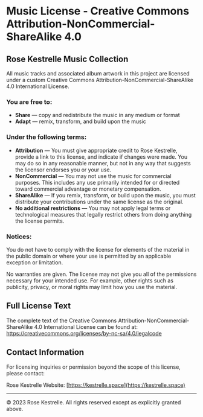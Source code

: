 # Music License - Creative Commons Attribution-NonCommercial-ShareAlike 4.0

## Rose Kestrelle Music Collection

All music tracks and associated album artwork in this project are licensed under a custom Creative Commons Attribution-NonCommercial-ShareAlike 4.0 International License.

### You are free to:

- **Share** — copy and redistribute the music in any medium or format
- **Adapt** — remix, transform, and build upon the music

### Under the following terms:

- **Attribution** — You must give appropriate credit to Rose Kestrelle, provide a link to this license, and indicate if changes were made. You may do so in any reasonable manner, but not in any way that suggests the licensor endorses you or your use.
- **NonCommercial** — You may not use the music for commercial purposes. This includes any use primarily intended for or directed toward commercial advantage or monetary compensation.
- **ShareAlike** — If you remix, transform, or build upon the music, you must distribute your contributions under the same license as the original.
- **No additional restrictions** — You may not apply legal terms or technological measures that legally restrict others from doing anything the license permits.

### Notices:

You do not have to comply with the license for elements of the material in the public domain or where your use is permitted by an applicable exception or limitation.

No warranties are given. The license may not give you all of the permissions necessary for your intended use. For example, other rights such as publicity, privacy, or moral rights may limit how you use the material.

## Full License Text

The complete text of the Creative Commons Attribution-NonCommercial-ShareAlike 4.0 International License can be found at:
https://creativecommons.org/licenses/by-nc-sa/4.0/legalcode

## Contact Information

For licensing inquiries or permission beyond the scope of this license, please contact:

Rose Kestrelle
Website: [https://kestrelle.space](https://kestrelle.space)

---

© 2023 Rose Kestrelle. All rights reserved except as explicitly granted above.
